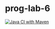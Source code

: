 # prog-lab-6

[![Java CI with Maven](https://github.com/ivatolm-itmo-org/prog-lab-5/actions/workflows/maven.yml/badge.svg)](https://github.com/ivatolm-itmo-org/prog-lab-5/actions/workflows/maven.yml)
